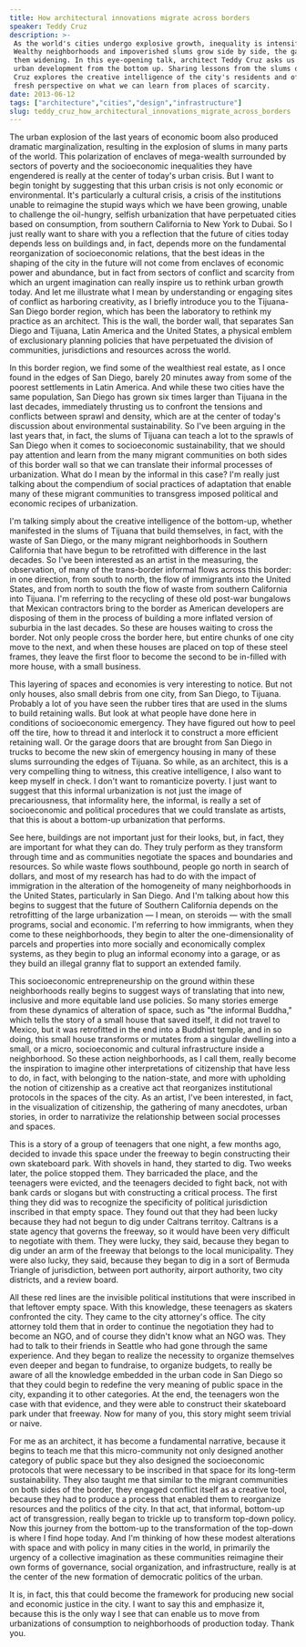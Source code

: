 ```yaml
---
title: How architectural innovations migrate across borders
speaker: Teddy Cruz
description: >-
 As the world's cities undergo explosive growth, inequality is intensifying.
 Wealthy neighborhoods and impoverished slums grow side by side, the gap between
 them widening. In this eye-opening talk, architect Teddy Cruz asks us to rethink
 urban development from the bottom up. Sharing lessons from the slums of Tijuana,
 Cruz explores the creative intelligence of the city's residents and offers a
 fresh perspective on what we can learn from places of scarcity.
date: 2013-06-12
tags: ["architecture","cities","design","infrastructure"]
slug: teddy_cruz_how_architectural_innovations_migrate_across_borders
---
```


The urban explosion of the last years of economic boom also produced dramatic
marginalization, resulting in the explosion of slums in many parts of the world. This
polarization of enclaves of mega-wealth surrounded by sectors of poverty and the
socioeconomic inequalities they have engendered is really at the center of today's urban
crisis. But I want to begin tonight by suggesting that this urban crisis is not only
economic or environmental. It's particularly a cultural crisis, a crisis of the
institutions unable to reimagine the stupid ways which we have been growing, unable to
challenge the oil-hungry, selfish urbanization that have perpetuated cities based on
consumption, from southern California to New York to Dubai. So I just really want to share
with you a reflection that the future of cities today depends less on buildings and, in
fact, depends more on the fundamental reorganization of socioeconomic relations, that the
best ideas in the shaping of the city in the future will not come from enclaves of
economic power and abundance, but in fact from sectors of conflict and scarcity from which
an urgent imagination can really inspire us to rethink urban growth today. And let me
illustrate what I mean by understanding or engaging sites of conflict as harboring
creativity, as I briefly introduce you to the Tijuana-San Diego border region, which has
been the laboratory to rethink my practice as an architect. This is the wall, the border
wall, that separates San Diego and Tijuana, Latin America and the United States, a
physical emblem of exclusionary planning policies that have perpetuated the division of
communities, jurisdictions and resources across the world.

In this border region, we find some of the wealthiest real estate, as I once found in the
edges of San Diego, barely 20 minutes away from some of the poorest settlements in Latin
America. And while these two cities have the same population, San Diego has grown six
times larger than Tijuana in the last decades, immediately thrusting us to confront the
tensions and conflicts between sprawl and density, which are at the center of today's
discussion about environmental sustainability. So I've been arguing in the last years
that, in fact, the slums of Tijuana can teach a lot to the sprawls of San Diego when it
comes to socioeconomic sustainability, that we should pay attention and learn from the
many migrant communities on both sides of this border wall so that we can translate their
informal processes of urbanization. What do I mean by the informal in this case? I'm really
just talking about the compendium of social practices of adaptation that enable many of
these migrant communities to transgress imposed political and economic recipes of
urbanization.

I'm talking simply about the creative intelligence of the bottom-up, whether manifested in
the slums of Tijuana that build themselves, in fact, with the waste of San Diego, or the
many migrant neighborhoods in Southern California that have begun to be retrofitted with
difference in the last decades. So I've been interested as an artist in the measuring, the
observation, of many of the trans-border informal flows across this border: in one
direction, from south to north, the flow of immigrants into the United States, and from
north to south the flow of waste from southern California into Tijuana. I'm referring to
the recycling of these old post-war bungalows that Mexican contractors bring to the border
as American developers are disposing of them in the process of building a more inflated
version of suburbia in the last decades. So these are houses waiting to cross the border.
Not only people cross the border here, but entire chunks of one city move to the next, and
when these houses are placed on top of these steel frames, they leave the first floor to
become the second to be in-filled with more house, with a small business.

This layering of spaces and economies is very interesting to notice. But not only houses,
also small debris from one city, from San Diego, to Tijuana. Probably a lot of you have
seen the rubber tires that are used in the slums to build retaining walls. But look at
what people have done here in conditions of socioeconomic emergency. They have figured out
how to peel off the tire, how to thread it and interlock it to construct a more efficient
retaining wall. Or the garage doors that are brought from San Diego in trucks to become
the new skin of emergency housing in many of these slums surrounding the edges of
Tijuana. So while, as an architect, this is a very compelling thing to witness, this
creative intelligence, I also want to keep myself in check. I don't want to romanticize
poverty. I just want to suggest that this informal urbanization is not just the image of
precariousness, that informality here, the informal, is really a set of socioeconomic and
political procedures that we could translate as artists, that this is about a bottom-up
urbanization that performs.

See here, buildings are not important just for their looks, but, in fact, they are
important for what they can do. They truly perform as they transform through time and as
communities negotiate the spaces and boundaries and resources. So while waste flows
southbound, people go north in search of dollars, and most of my research has had to do
with the impact of immigration in the alteration of the homogeneity of many neighborhoods
in the United States, particularly in San Diego. And I'm talking about how this begins to
suggest that the future of Southern California depends on the retrofitting of the large
urbanization — I mean, on steroids — with the small programs, social and economic. I'm
referring to how immigrants, when they come to these neighborhoods, they begin to alter
the one-dimensionality of parcels and properties into more socially and economically
complex systems, as they begin to plug an informal economy into a garage, or as they build
an illegal granny flat to support an extended family.

This socioeconomic entrepreneurship on the ground within these neighborhoods really begins
to suggest ways of translating that into new, inclusive and more equitable land use
policies. So many stories emerge from these dynamics of alteration of space, such as
&quot;the informal Buddha,&quot; which tells the story of a small house that saved itself,
it did not travel to Mexico, but it was retrofitted in the end into a Buddhist temple, and
in so doing, this small house transforms or mutates from a singular dwelling into a small,
or a micro, socioeconomic and cultural infrastructure inside a neighborhood. So these
action neighborhoods, as I call them, really become the inspiration to imagine other
interpretations of citizenship that have less to do, in fact, with belonging to the
nation-state, and more with upholding the notion of citizenship as a creative act that
reorganizes institutional protocols in the spaces of the city. As an artist, I've been
interested, in fact, in the visualization of citizenship, the gathering of many anecdotes,
urban stories, in order to narrativize the relationship between social processes and
spaces.

This is a story of a group of teenagers that one night, a few months ago, decided to
invade this space under the freeway to begin constructing their own skateboard park. With
shovels in hand, they started to dig. Two weeks later, the police stopped them. They
barricaded the place, and the teenagers were evicted, and the teenagers decided to fight
back, not with bank cards or slogans but with constructing a critical process. The first
thing they did was to recognize the specificity of political jurisdiction inscribed in
that empty space. They found out that they had been lucky because they had not begun to
dig under Caltrans territoy. Caltrans is a state agency that governs the freeway, so it
would have been very difficult to negotiate with them. They were lucky, they said, because
they began to dig under an arm of the freeway that belongs to the local municipality. They
were also lucky, they said, because they began to dig in a sort of Bermuda Triangle of
jurisdiction, between port authority, airport authority, two city districts, and a review
board.

All these red lines are the invisible political institutions that were inscribed in that
leftover empty space. With this knowledge, these teenagers as skaters confronted the city.
They came to the city attorney's office. The city attorney told them that in order to
continue the negotiation they had to become an NGO, and of course they didn't know what an
NGO was. They had to talk to their friends in Seattle who had gone through the same
experience. And they began to realize the necessity to organize themselves even deeper and
began to fundraise, to organize budgets, to really be aware of all the knowledge embedded
in the urban code in San Diego so that they could begin to redefine the very meaning of
public space in the city, expanding it to other categories. At the end, the teenagers won
the case with that evidence, and they were able to construct their skateboard park under
that freeway. Now for many of you, this story might seem trivial or naive.

For me as an architect, it has become a fundamental narrative, because it begins to teach
me that this micro-community not only designed another category of public space but they
also designed the socioeconomic protocols that were necessary to be inscribed in that
space for its long-term sustainability. They also taught me that similar to the migrant
communities on both sides of the border, they engaged conflict itself as a creative tool,
because they had to produce a process that enabled them to reorganize resources and the
politics of the city. In that act, that informal, bottom-up act of transgression, really
began to trickle up to transform top-down policy. Now this journey from the bottom-up to
the transformation of the top-down is where I find hope today. And I'm thinking of how
these modest alterations with space and with policy in many cities in the world, in
primarily the urgency of a collective imagination as these communities reimagine their own
forms of governance, social organization, and infrastructure, really is at the center of
the new formation of democratic politics of the urban.

It is, in fact, this that could become the framework for producing new social and economic
justice in the city. I want to say this and emphasize it, because this is the only way I
see that can enable us to move from urbanizations of consumption to neighborhoods of
production today. Thank you.

<!--
ad_duration=3.33
comment_count=41
event="TEDGlobal 2013"
external_start_time=0
intro_duration=11.82
is_subtitle_required="False"
is_talk_featured="True"
language="en"
language_swap="False"
native_language="en"
number_of_related_talks=6
number_of_speakers=1
number_of_subtitled_videos=25
number_of_tags=4
number_of_talk_download_languages=25
number_of_talk_more_resources=0
number_of_talk_recommendations=0
number_of_talks_take_actions=0
post_ad_duration=0.83
published_timestamp="2014-02-05 15:33:53"
recording_date="2013-06-12"
speaker_description="Architect and urbanist"
speaker_is_published=1
speaker_name="Teddy Cruz"
speaker_what_others_say="Where others saw poverty and decay, he saw the seeds of a vibrant social and architectural model."
talk_name="How architectural innovations migrate across borders"
talks_tags=["architecture","cities","design","infrastructure"]
url_audio="https://download.ted.com/talks/TeddyCruz_2013G.mp3?apikey=acme-roadrunner"
url_photo_speaker="https://pe.tedcdn.com/images/ted/cec8c3f202624ac7007ee9d526e354662ee5c4d6_254x191.jpg"
url_photo_talk="https://pe.tedcdn.com/images/ted/777284637366dd986604a9d8c25470e2bebb8f79_1600x1200.jpg"
url_webpage="https://www.ted.com/talks/teddy_cruz_how_architectural_innovations_migrate_across_borders"
video_type_name="TED Stage Talk"
-->